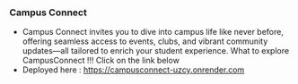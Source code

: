 ### Campus Connect
- Campus Connect invites you to dive into campus life like never before, offering seamless access to events, clubs, and vibrant community updates—all tailored to enrich your student experience.
  What to explore CampusConnect !!! Click on the link below
- Deployed here : https://campusconnect-uzcy.onrender.com

